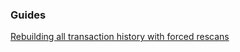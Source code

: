 ### Guides

[Rebuilding all transaction history with forced rescans](https://github.com/stalker-loki/pod/walletmain/tree/master/docs/force_rescans.md)
